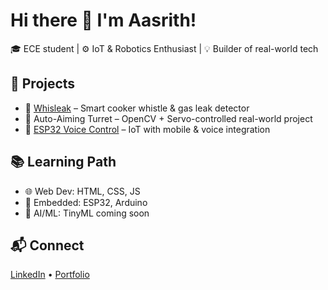 # Hi there 👋 I'm Aasrith!

🎓 ECE student | ⚙️ IoT & Robotics Enthusiast | 💡 Builder of real-world tech

## 🚀 Projects
- 🔧 [Whisleak](https://github.com/yourname/whisleak) – Smart cooker whistle & gas leak detector
- 🎯 Auto-Aiming Turret – OpenCV + Servo-controlled real-world project
- 🧠 [ESP32 Voice Control](https://github.com/yourname/esp32-voice) – IoT with mobile & voice integration

## 📚 Learning Path
- 🌐 Web Dev: HTML, CSS, JS
- 🤖 Embedded: ESP32, Arduino
- 🧠 AI/ML: TinyML coming soon

## 📬 Connect
[LinkedIn](https://linkedin.com/in/aasrithmanikanta) • [Portfolio](https://aasrithmk.github.io/)
